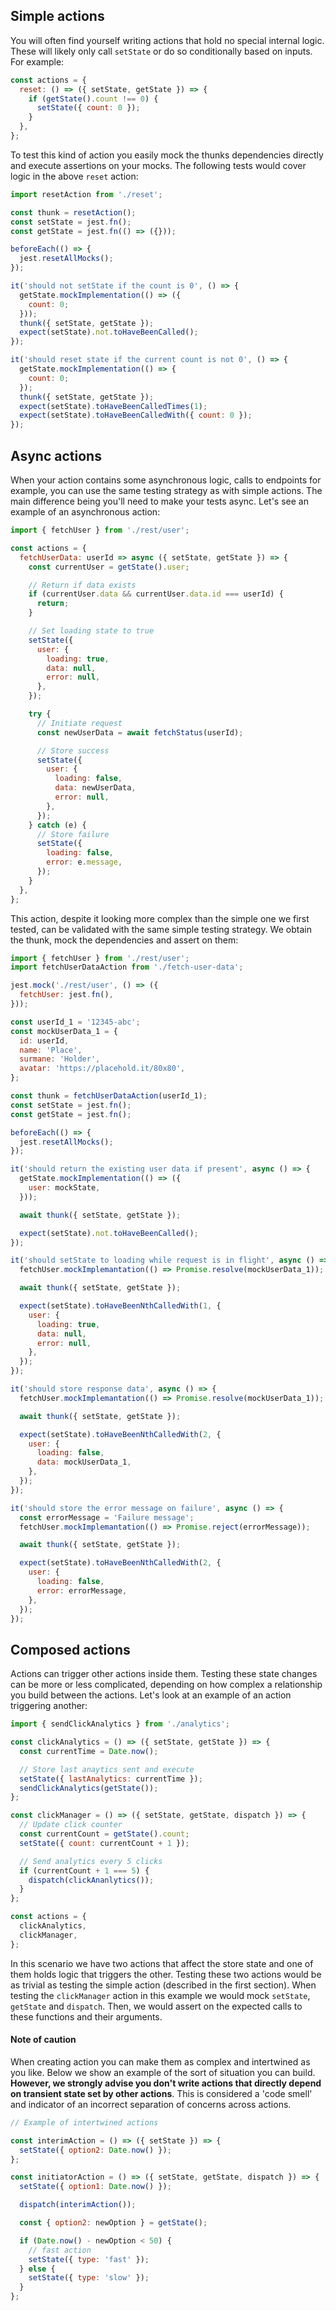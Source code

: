 ## Simple actions

You will often find yourself writing actions that hold no special internal logic. These will likely only call `setState` or do so conditionally based on inputs. For example:

```js
const actions = {
  reset: () => ({ setState, getState }) => {
    if (getState().count !== 0) {
      setState({ count: 0 });
    }
  },
};
```

To test this kind of action you easily mock the thunks dependencies directly and execute assertions on your mocks. The following tests would cover logic in the above `reset` action:

```js
import resetAction from './reset';

const thunk = resetAction();
const setState = jest.fn();
const getState = jest.fn(() => ({}));

beforeEach(() => {
  jest.resetAllMocks();
});

it('should not setState if the count is 0', () => {
  getState.mockImplementation(() => ({
    count: 0;
  }));
  thunk({ setState, getState });
  expect(setState).not.toHaveBeenCalled();
});

it('should reset state if the current count is not 0', () => {
  getState.mockImplementation(() => {
    count: 0;
  });
  thunk({ setState, getState });
  expect(setState).toHaveBeenCalledTimes(1);
  expect(setState).toHaveBeenCalledWith({ count: 0 });
});
```

## Async actions

When your action contains some asynchronous logic, calls to endpoints for example, you can use the same testing strategy as with simple actions. The main difference being you'll need to make your tests async. Let's see an example of an asynchronous action:

```js
import { fetchUser } from './rest/user';

const actions = {
  fetchUserData: userId => async ({ setState, getState }) => {
    const currentUser = getState().user;

    // Return if data exists
    if (currentUser.data && currentUser.data.id === userId) {
      return;
    }

    // Set loading state to true
    setState({
      user: {
        loading: true,
        data: null,
        error: null,
      },
    });

    try {
      // Initiate request
      const newUserData = await fetchStatus(userId);

      // Store success
      setState({
        user: {
          loading: false,
          data: newUserData,
          error: null,
        },
      });
    } catch (e) {
      // Store failure
      setState({
        loading: false,
        error: e.message,
      });
    }
  },
};
```

This action, despite it looking more complex than the simple one we first tested, can be validated with the same simple testing strategy. We obtain the thunk, mock the dependencies and assert on them:

```js
import { fetchUser } from './rest/user';
import fetchUserDataAction from './fetch-user-data';

jest.mock('./rest/user', () => ({
  fetchUser: jest.fn(),
}));

const userId_1 = '12345-abc';
const mockUserData_1 = {
  id: userId,
  name: 'Place',
  surmane: 'Holder',
  avatar: 'https://placehold.it/80x80',
};

const thunk = fetchUserDataAction(userId_1);
const setState = jest.fn();
const getState = jest.fn();

beforeEach(() => {
  jest.resetAllMocks();
});

it('should return the existing user data if present', async () => {
  getState.mockImplementation(() => ({
    user: mockState,
  }));

  await thunk({ setState, getState });

  expect(setState).not.toHaveBeenCalled();
});

it('should setState to loading while request is in flight', async () => {
  fetchUser.mockImplemantation(() => Promise.resolve(mockUserData_1));

  await thunk({ setState, getState });

  expect(setState).toHaveBeenNthCalledWith(1, {
    user: {
      loading: true,
      data: null,
      error: null,
    },
  });
});

it('should store response data', async () => {
  fetchUser.mockImplemantation(() => Promise.resolve(mockUserData_1));

  await thunk({ setState, getState });

  expect(setState).toHaveBeenNthCalledWith(2, {
    user: {
      loading: false,
      data: mockUserData_1,
    },
  });
});

it('should store the error message on failure', async () => {
  const errorMessage = 'Failure message';
  fetchUser.mockImplemantation(() => Promise.reject(errorMessage));

  await thunk({ setState, getState });

  expect(setState).toHaveBeenNthCalledWith(2, {
    user: {
      loading: false,
      error: errorMessage,
    },
  });
});
```

## Composed actions

Actions can trigger other actions inside them. Testing these state changes can be more or less complicated, depending on how complex a relationship you build between the actions. Let's look at an example of an action triggering another:

```js
import { sendClickAnalytics } from './analytics';

const clickAnalytics = () => ({ setState, getState }) => {
  const currentTime = Date.now();

  // Store last anaytics sent and execute
  setState({ lastAnalytics: currentTime });
  sendClickAnalytics(getState());
};

const clickManager = () => ({ setState, getState, dispatch }) => {
  // Update click counter
  const currentCount = getState().count;
  setState({ count: currentCount + 1 });

  // Send analytics every 5 clicks
  if (currentCount + 1 === 5) {
    dispatch(clickAnanlytics());
  }
};

const actions = {
  clickAnalytics,
  clickManager,
};
```

In this scenario we have two actions that affect the store state and one of them holds logic that triggers the other. Testing these two actions would be as trivial as testing the simple action (described in the first section). When testing the `clickManager` action in this example we would mock `setState`, `getState` and `dispatch`. Then, we would assert on the expected calls to these functions and their arguments.

#### Note of caution

When creating action you can make them as complex and intertwined as you like. Below we show an example of the sort of situation you can build. **However, we strongly advise you don't write actions that directly depend on transient state set by other actions**. This is considered a 'code smell' and indicator of an incorrect separation of concerns across actions.

```js
// Example of intertwined actions

const interimAction = () => ({ setState }) => {
  setState({ option2: Date.now() });
};

const initiatorAction = () => ({ setState, getState, dispatch }) => {
  setState({ option1: Date.now() });

  dispatch(interimAction());

  const { option2: newOption } = getState();

  if (Date.now() - newOption < 50) {
    // fast action
    setState({ type: 'fast' });
  } else {
    setState({ type: 'slow' });
  }
};
```
